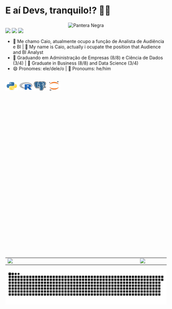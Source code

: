 # E aí Devs, tranquilo!? 👾🎲

<center>
</div>
 <img align="center" alt="Pantera Negra" src=https://media.giphy.com/media/o6FWop1Gbuyly/giphy.gif>
</div>
</center> 

</div>
  <a align="rigt" href="https://instagram.com/caionosdados" target="_blank"><img src="https://img.shields.io/badge/-Instagram-%23E4405F?style=for-the-badge&logo=instagram&logoColor=white" target="_blank"></a>
  <a align="rigt"  href = "mailto:caionosdados@gmail.com"><img src="https://img.shields.io/badge/-Gmail-%23333?style=for-the-badge&logo=gmail&logoColor=white" target="_blank"></a>
  <a align="rigt"  href="https://www.linkedin.com/in/caioeserpa" target="_blank"><img src="https://img.shields.io/badge/-LinkedIn-%230077B5?style=for-the-badge&logo=linkedin&logoColor=white" target="_blank"></a> 
</div>
 


- 🎲 Me chamo Caio, atualmente ocupo a função de Analista de Audiência e BI  | 💬 My name is Caio, actually i ocupate the position that Audience and BI Analyst
- 📖 Graduando em Administração de Empresas (8/8) e Ciência de Dados (3/4)   | 💬 Graduate in Business (8/8) and Data Science (3/4) 
- 😄 Pronomes: ele/dele/o                                                    | 💬 Pronoums: he/him



  
</div>
<div style="display: inline_block"><br>
  <img align="center" alt="Caio-Python" height="30" width="40" src="https://raw.githubusercontent.com/devicons/devicon/master/icons/python/python-original.svg">
  <img align="center" alt="Caio-R" height="30" width="40" src="https://raw.githubusercontent.com/devicons/devicon/master/icons/r/r-original.svg">
  <img align="center" alt="Caio-postgresql" height="30" width="40" src="https://raw.githubusercontent.com/devicons/devicon/master/icons/postgresql/postgresql-original.svg">
  <img align="center" alt="Caio-jupyter" height="30" width="40" src="https://raw.githubusercontent.com/devicons/devicon/master/icons/jupyter/jupyter-original.svg">
<svg viewBox="0 0 128 128">
</div>
  
<center>
<table>
    <tr>
        <td><img width="400px" align="left" src="https://github-readme-stats.vercel.app/api/top-langs/?username=caioeserpa&hide=html&layout=compact&theme=midnight-purple&include_all_commits=true&count_private=true" /></td>
        <td><img width="495px" align="left" src="https://github-readme-stats.vercel.app/api?username=caioeserpa&theme=midnight-purple"/></td>
    </tr>   
</table>
</center> 
 
  ![Snake animation](https://github.com/caioeserpa/caioeserpa/blob/output/github-contribution-grid-snake.svg)

</div>


